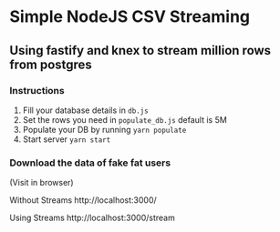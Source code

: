 # Simple NodeJS CSV Streaming
## Using fastify and knex to stream million rows from postgres


### Instructions

1. Fill your database details in `db.js`
2. Set the rows you need in `populate_db.js` default is 5M
3. Populate your DB by running `yarn populate`
4. Start server `yarn start`

### Download the data of fake fat users
(Visit in browser)

Without Streams
http://localhost:3000/

Using Streams
http://localhost:3000/stream

